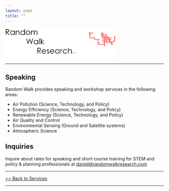 ```yaml
---
layout: page
title: ""
---
```


<img align="middle" src="/assets/images/rwr_FULL7.png" alt="RWR" width="350"/>
<hr>

## Speaking

Random Walk provides speaking and workshop services in the following areas: 
- Air Pollution (Science, Technology, and Policy)
- Energy Efficiency (Science, Technology, and Policy)
- Renewable Energy (Science, Technology, and Policy)
- Air Quality and Control
- Environmental Sensing (Ground and Satellite systems)
- Atmospheric Science

## Inquiries

Inquire about rates for speaking and short course training for STEM and policy & planning professionals at [daniel@randomwalkresearch.com](mailto:daniel@randomwalkresearch.com) 

---
[<< Back to Services](/services)

---
